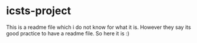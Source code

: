 # icsts-project
This is a readme file which i do not know for what it is. However they say its good practice to have a readme file. So here it is :)
